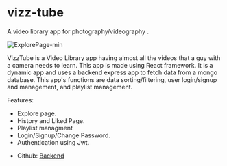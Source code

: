 # vizz-tube
A video library app for photography/videography .



![ExplorePage-min](https://user-images.githubusercontent.com/66728108/124352013-60ba9380-dc1b-11eb-970d-d8eb823a8f31.gif)

VizzTube is a Video Library app having almost all the videos that a guy with a camera needs to learn. This app is made using React framework. It is a dynamic app and uses a backend express app to fetch data from a mongo database. This app's functions are data sorting/filtering, user login/signup and management, and playlist management.

Features:
- Explore page.
- History and Liked Page.
- Playlist managment
- Login/Signup/Change Password.
- Authentication using Jwt.

* Github: [Backend](https://github.com/utsavkumar-280/vizztube-backend)
